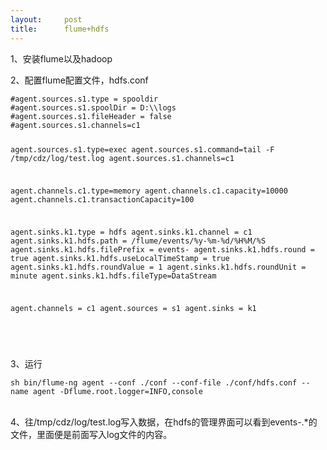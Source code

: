 ```yaml
---
layout:     post
title:      flume+hdfs
---
```

<div id="article_content" class="article_content clearfix csdn-tracking-statistics" data-pid="blog" data-mod="popu_307" data-dsm="post">
								            <link rel="stylesheet" href="https://csdnimg.cn/release/phoenix/template/css/ck_htmledit_views-f76675cdea.css">
						<div class="htmledit_views" id="content_views">
                
<p>1、安装flume以及hadoop</p>
<p>2、配置flume配置文件，hdfs.conf</p>
<pre><code class="language-plain">#agent.sources.s1.type = spooldir
#agent.sources.s1.spoolDir = D:\\logs
#agent.sources.s1.fileHeader = false
#agent.sources.s1.channels=c1

agent.sources.s1.type=exec
agent.sources.s1.command=tail -F /tmp/cdz/log/test.log
agent.sources.s1.channels=c1


agent.channels.c1.type=memory
agent.channels.c1.capacity=10000
agent.channels.c1.transactionCapacity=100

agent.sinks.k1.type = hdfs
agent.sinks.k1.channel = c1
agent.sinks.k1.hdfs.path = /flume/events/%y-%m-%d/%H%M/%S
agent.sinks.k1.hdfs.filePrefix = events-
agent.sinks.k1.hdfs.round = true
agent.sinks.k1.hdfs.useLocalTimeStamp = true
agent.sinks.k1.hdfs.roundValue = 1
agent.sinks.k1.hdfs.roundUnit = minute
agent.sinks.k1.hdfs.fileType=DataStream


agent.channels = c1
agent.sources = s1
agent.sinks = k1

</code></pre>
<p><br>
3、运行</p>
<pre><code class="language-plain">sh bin/flume-ng agent --conf ./conf --conf-file ./conf/hdfs.conf --name agent -Dflume.root.logger=INFO,console</code></pre>
<p><br>
4、往/tmp/cdz/log/test.log写入数据，在hdfs的管理界面可以看到events-.*的文件，里面便是前面写入log文件的内容。</p>
            </div>
                </div>